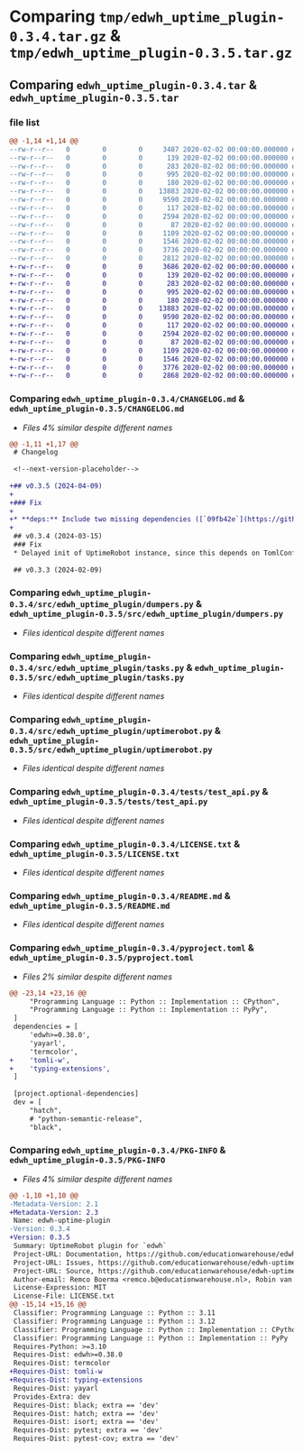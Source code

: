 # Comparing `tmp/edwh_uptime_plugin-0.3.4.tar.gz` & `tmp/edwh_uptime_plugin-0.3.5.tar.gz`

## Comparing `edwh_uptime_plugin-0.3.4.tar` & `edwh_uptime_plugin-0.3.5.tar`

### file list

```diff
@@ -1,14 +1,14 @@
--rw-r--r--   0        0        0     3487 2020-02-02 00:00:00.000000 edwh_uptime_plugin-0.3.4/CHANGELOG.md
--rw-r--r--   0        0        0      139 2020-02-02 00:00:00.000000 edwh_uptime_plugin-0.3.4/src/edwh_uptime_plugin/__about__.py
--rw-r--r--   0        0        0      283 2020-02-02 00:00:00.000000 edwh_uptime_plugin-0.3.4/src/edwh_uptime_plugin/__init__.py
--rw-r--r--   0        0        0      995 2020-02-02 00:00:00.000000 edwh_uptime_plugin-0.3.4/src/edwh_uptime_plugin/dumpers.py
--rw-r--r--   0        0        0      180 2020-02-02 00:00:00.000000 edwh_uptime_plugin-0.3.4/src/edwh_uptime_plugin/helpers.py
--rw-r--r--   0        0        0    13883 2020-02-02 00:00:00.000000 edwh_uptime_plugin-0.3.4/src/edwh_uptime_plugin/tasks.py
--rw-r--r--   0        0        0     9590 2020-02-02 00:00:00.000000 edwh_uptime_plugin-0.3.4/src/edwh_uptime_plugin/uptimerobot.py
--rw-r--r--   0        0        0      117 2020-02-02 00:00:00.000000 edwh_uptime_plugin-0.3.4/tests/__init__.py
--rw-r--r--   0        0        0     2594 2020-02-02 00:00:00.000000 edwh_uptime_plugin-0.3.4/tests/test_api.py
--rw-r--r--   0        0        0       87 2020-02-02 00:00:00.000000 edwh_uptime_plugin-0.3.4/.gitignore
--rw-r--r--   0        0        0     1109 2020-02-02 00:00:00.000000 edwh_uptime_plugin-0.3.4/LICENSE.txt
--rw-r--r--   0        0        0     1546 2020-02-02 00:00:00.000000 edwh_uptime_plugin-0.3.4/README.md
--rw-r--r--   0        0        0     3736 2020-02-02 00:00:00.000000 edwh_uptime_plugin-0.3.4/pyproject.toml
--rw-r--r--   0        0        0     2812 2020-02-02 00:00:00.000000 edwh_uptime_plugin-0.3.4/PKG-INFO
+-rw-r--r--   0        0        0     3686 2020-02-02 00:00:00.000000 edwh_uptime_plugin-0.3.5/CHANGELOG.md
+-rw-r--r--   0        0        0      139 2020-02-02 00:00:00.000000 edwh_uptime_plugin-0.3.5/src/edwh_uptime_plugin/__about__.py
+-rw-r--r--   0        0        0      283 2020-02-02 00:00:00.000000 edwh_uptime_plugin-0.3.5/src/edwh_uptime_plugin/__init__.py
+-rw-r--r--   0        0        0      995 2020-02-02 00:00:00.000000 edwh_uptime_plugin-0.3.5/src/edwh_uptime_plugin/dumpers.py
+-rw-r--r--   0        0        0      180 2020-02-02 00:00:00.000000 edwh_uptime_plugin-0.3.5/src/edwh_uptime_plugin/helpers.py
+-rw-r--r--   0        0        0    13883 2020-02-02 00:00:00.000000 edwh_uptime_plugin-0.3.5/src/edwh_uptime_plugin/tasks.py
+-rw-r--r--   0        0        0     9590 2020-02-02 00:00:00.000000 edwh_uptime_plugin-0.3.5/src/edwh_uptime_plugin/uptimerobot.py
+-rw-r--r--   0        0        0      117 2020-02-02 00:00:00.000000 edwh_uptime_plugin-0.3.5/tests/__init__.py
+-rw-r--r--   0        0        0     2594 2020-02-02 00:00:00.000000 edwh_uptime_plugin-0.3.5/tests/test_api.py
+-rw-r--r--   0        0        0       87 2020-02-02 00:00:00.000000 edwh_uptime_plugin-0.3.5/.gitignore
+-rw-r--r--   0        0        0     1109 2020-02-02 00:00:00.000000 edwh_uptime_plugin-0.3.5/LICENSE.txt
+-rw-r--r--   0        0        0     1546 2020-02-02 00:00:00.000000 edwh_uptime_plugin-0.3.5/README.md
+-rw-r--r--   0        0        0     3776 2020-02-02 00:00:00.000000 edwh_uptime_plugin-0.3.5/pyproject.toml
+-rw-r--r--   0        0        0     2868 2020-02-02 00:00:00.000000 edwh_uptime_plugin-0.3.5/PKG-INFO
```

### Comparing `edwh_uptime_plugin-0.3.4/CHANGELOG.md` & `edwh_uptime_plugin-0.3.5/CHANGELOG.md`

 * *Files 4% similar despite different names*

```diff
@@ -1,11 +1,17 @@
 # Changelog
 
 <!--next-version-placeholder-->
 
+## v0.3.5 (2024-04-09)
+
+### Fix
+
+* **deps:** Include two missing dependencies ([`09fb42e`](https://github.com/educationwarehouse/edwh-uptime-plugin/commit/09fb42e88c5c79dc02fc8cf80e31173a1d03b14f))
+
 ## v0.3.4 (2024-03-15)
 ### Fix
 * Delayed init of UptimeRobot instance, since this depends on TomlConfig which is not always available ([`c73daee`](https://github.com/educationwarehouse/edwh-uptime-plugin/commit/c73daeed3ffec5766247795c1b97e44b84773e9b))
 
 ## v0.3.3 (2024-02-09)
```

### Comparing `edwh_uptime_plugin-0.3.4/src/edwh_uptime_plugin/dumpers.py` & `edwh_uptime_plugin-0.3.5/src/edwh_uptime_plugin/dumpers.py`

 * *Files identical despite different names*

### Comparing `edwh_uptime_plugin-0.3.4/src/edwh_uptime_plugin/tasks.py` & `edwh_uptime_plugin-0.3.5/src/edwh_uptime_plugin/tasks.py`

 * *Files identical despite different names*

### Comparing `edwh_uptime_plugin-0.3.4/src/edwh_uptime_plugin/uptimerobot.py` & `edwh_uptime_plugin-0.3.5/src/edwh_uptime_plugin/uptimerobot.py`

 * *Files identical despite different names*

### Comparing `edwh_uptime_plugin-0.3.4/tests/test_api.py` & `edwh_uptime_plugin-0.3.5/tests/test_api.py`

 * *Files identical despite different names*

### Comparing `edwh_uptime_plugin-0.3.4/LICENSE.txt` & `edwh_uptime_plugin-0.3.5/LICENSE.txt`

 * *Files identical despite different names*

### Comparing `edwh_uptime_plugin-0.3.4/README.md` & `edwh_uptime_plugin-0.3.5/README.md`

 * *Files identical despite different names*

### Comparing `edwh_uptime_plugin-0.3.4/pyproject.toml` & `edwh_uptime_plugin-0.3.5/pyproject.toml`

 * *Files 2% similar despite different names*

```diff
@@ -23,14 +23,16 @@
     "Programming Language :: Python :: Implementation :: CPython",
     "Programming Language :: Python :: Implementation :: PyPy",
 ]
 dependencies = [
     'edwh>=0.38.0',
     'yayarl',
     'termcolor',
+    'tomli-w',
+    'typing-extensions',
 ]
 
 [project.optional-dependencies]
 dev = [
     "hatch",
     # "python-semantic-release",
     "black",
```

### Comparing `edwh_uptime_plugin-0.3.4/PKG-INFO` & `edwh_uptime_plugin-0.3.5/PKG-INFO`

 * *Files 4% similar despite different names*

```diff
@@ -1,10 +1,10 @@
-Metadata-Version: 2.1
+Metadata-Version: 2.3
 Name: edwh-uptime-plugin
-Version: 0.3.4
+Version: 0.3.5
 Summary: UptimeRobot plugin for `edwh`
 Project-URL: Documentation, https://github.com/educationwarehouse/edwh-uptime-plugin#readme
 Project-URL: Issues, https://github.com/educationwarehouse/edwh-uptime-plugin/issues
 Project-URL: Source, https://github.com/educationwarehouse/edwh-uptime-plugin
 Author-email: Remco Boerma <remco.b@educationwarehouse.nl>, Robin van der Noord <robin.vdn@educationwarehouse.nl>
 License-Expression: MIT
 License-File: LICENSE.txt
@@ -15,14 +15,16 @@
 Classifier: Programming Language :: Python :: 3.11
 Classifier: Programming Language :: Python :: 3.12
 Classifier: Programming Language :: Python :: Implementation :: CPython
 Classifier: Programming Language :: Python :: Implementation :: PyPy
 Requires-Python: >=3.10
 Requires-Dist: edwh>=0.38.0
 Requires-Dist: termcolor
+Requires-Dist: tomli-w
+Requires-Dist: typing-extensions
 Requires-Dist: yayarl
 Provides-Extra: dev
 Requires-Dist: black; extra == 'dev'
 Requires-Dist: hatch; extra == 'dev'
 Requires-Dist: isort; extra == 'dev'
 Requires-Dist: pytest; extra == 'dev'
 Requires-Dist: pytest-cov; extra == 'dev'
```

